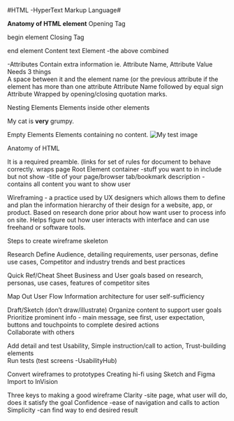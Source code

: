 
#HTML -HyperText Markup Language#

__Anatomy of HTML element__
	Opening Tag <p>  begin element
	Closing Tag </p>  end element
	Content  text
	Element -the above combined

-Attributes
	Contain extra information
		ie. Attribute Name, Attribute Value
	Needs 3 things	
A space between it and the element name (or the previous attribute if the element has more than one attribute
Attribute Name followed by equal sign
Attribute Wrapped by opening/closing quotation marks.

Nesting Elements
	Elements inside other elements
	<p>My cat is <strong>very</strong> grumpy.</p>

Empty Elements
	Elements containing no content.
	<img src="images/firefox-icon.png" alt="My test image">

Anatomy of HTML
<!DOCTYPE html>  It is a required preamble. (links for set of rules for document to behave correctly.
<html></html> wraps page Root Element
<head></head> container -stuff you want to in include but not show
<meta charset="utf-8"> 
<title></title>  -title of your page/browser tab/bookmark description
<body></body> -contains all content you want to show user



Wireframing - a practice used by UX designers which allows them to define and plan the information hierarchy of their design for a website, app, or product. Based on research done prior about how want user to process info on site. Helps figure out how user interacts with interface and can use freehand or software tools.

Steps to create wireframe skeleton

Research
	Define Audience, detailing requirements, user personas, define use cases, 
	Competitor and industry trends and best practices

Quick Ref/Cheat Sheet
Business and User goals based on research, personas, use cases, features of competitor sites

Map Out User Flow
Information architecture for user self-sufficiency

Draft/Sketch (don’t draw/illustrate)
Organize content to support user goals
Prioritize prominent info - main message, see first, user expectation, buttons and touchpoints to complete desired actions	
Collaborate with others

Add detail and test
Usability, Simple instruction/call to action, Trust-building elements	
Run tests (test screens -UsabilityHub)

Convert wireframes to prototypes
Creating hi-fi using Sketch and Figma
Import to InVision

	
Three keys to making a good wireframe
Clarity -site page, what user will do, does it satisfy the goal
Confidence -ease of navigation and calls to action
Simplicity -can find way to end desired result
